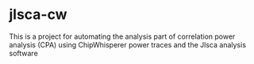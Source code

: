 # jlsca-cw
This is a project for automating the analysis part of correlation power analysis (CPA) using ChipWhisperer power traces and the Jlsca analysis software
